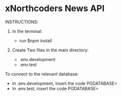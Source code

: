 # <span style='backgroundColor=red'>xNorthcoders News API</span>

INSTRUCTIONS:

1. In the terminal:

   - run $npm install

2. Create Two files in the main directory:
   - .env.development
   - .env.test

To connect to the relevant database:

- In .env.development, insert the code PGDATABASE=
- In .env.test, insert the code PGDATABASE=
